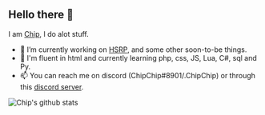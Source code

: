## Hello there 👋

I am [Chip](https://www.discord.com/users/317462460682469377), I do alot stuff.

- 🔭 I’m currently working on [HSRP](https://hsrp.se), and some other soon-to-be things.
- 🌱 I'm fluent in html and currently learning php, css, JS, Lua, C#, sql and Py.
- 📫 You can reach me on discord (ChipChip#8901/.ChipChip) or through this [discord server](https://discord.gg/cwNXNDUqhT).

![Chip's github stats](https://github-readme-stats.vercel.app/api?username=Revolutionno&show_icons=true&theme=merko&hide_border=True&count_private=true)
